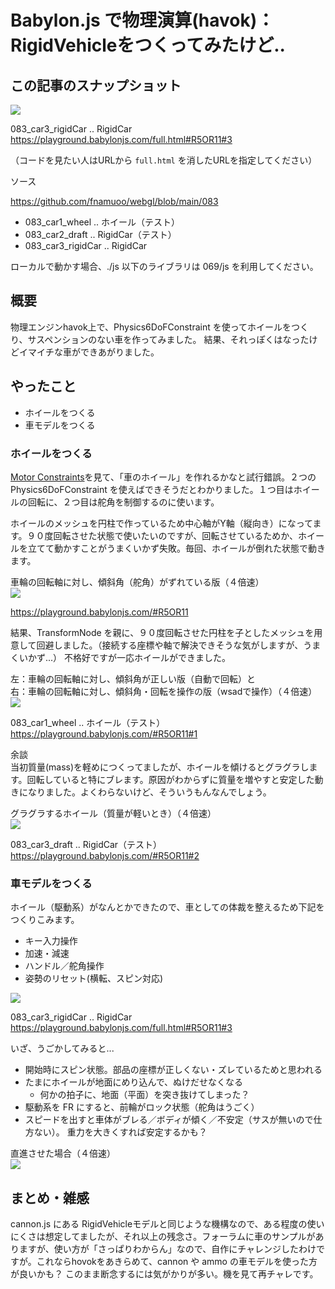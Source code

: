 # Babylon.js で物理演算(havok)：RigidVehicleをつくってみたけど..

## この記事のスナップショット

![](https://storage.googleapis.com/zenn-user-upload/e1f37c67543a-20250719.jpg)

083_car3_rigidCar .. RigidCar  
https://playground.babylonjs.com/full.html#R5OR11#3

（コードを見たい人はURLから `full.html` を消したURLを指定してください）

ソース

https://github.com/fnamuoo/webgl/blob/main/083

- 083_car1_wheel  .. ホイール（テスト）
- 083_car2_draft  .. RigidCar（テスト）
- 083_car3_rigidCar .. RigidCar

ローカルで動かす場合、./js 以下のライブラリは 069/js を利用してください。

## 概要

物理エンジンhavok上で、Physics6DoFConstraint を使ってホイールをつくり、サスペンションのない車を作ってみました。
結果、それっぽくはなったけどイマイチな車ができあがりました。

## やったこと

- ホイールをつくる
- 車モデルをつくる


### ホイールをつくる

[Motor Constraints](https://playground.babylonjs.com/#5KKGOT#1)を見て、「車のホイール」を作れるかなと試行錯誤。２つの Physics6DoFConstraint を使えばできそうだとわかりました。１つ目はホイールの回転に、２つ目は舵角を制御するのに使います。

ホイールのメッシュを円柱で作っているため中心軸がY軸（縦向き）になってます。９０度回転させた状態で使いたいのですが、回転させているためか、ホイールを立てて動かすことがうまくいかず失敗。毎回、ホイールが倒れた状態で動きます。

車輪の回転軸に対し、傾斜角（舵角）がずれている版（４倍速）  
![](https://storage.googleapis.com/zenn-user-upload/976ebc08f3da-20250719.gif)

https://playground.babylonjs.com/#R5OR11


結果、TransformNode を親に、９０度回転させた円柱を子としたメッシュを用意して回避しました。（接続する座標や軸で解決できそうな気がしますが、うまくいかず...）
不格好ですが一応ホイールができました。

左：車輪の回転軸に対し、傾斜角が正しい版（自動で回転）と  
右：車輪の回転軸に対し、傾斜角・回転を操作の版（wsadで操作）（４倍速）  
![](https://storage.googleapis.com/zenn-user-upload/73970d1099d8-20250719.gif)

083_car1_wheel  .. ホイール（テスト）  
https://playground.babylonjs.com/#R5OR11#1

余談  
当初質量(mass)を軽めにつくってましたが、ホイールを傾けるとグラグラします。回転していると特にブレます。原因がわからずに質量を増やすと安定した動きになりました。よくわらないけど、そういうもんなんでしょう。

グラグラするホイール（質量が軽いとき）（４倍速）  
![](https://storage.googleapis.com/zenn-user-upload/6cdc71957db0-20250719.gif)

083_car3_draft  .. RigidCar（テスト）  
https://playground.babylonjs.com/#R5OR11#2

### 車モデルをつくる

ホイール（駆動系）がなんとかできたので、車としての体裁を整えるため下記をつくりこみます。

- キー入力操作
- 加速・減速
- ハンドル／舵角操作
- 姿勢のリセット(横転、スピン対応)

![](https://storage.googleapis.com/zenn-user-upload/e1f37c67543a-20250719.jpg)

083_car3_rigidCar .. RigidCar  
https://playground.babylonjs.com/full.html#R5OR11#3

いざ、うごかしてみると...

- 開始時にスピン状態。部品の座標が正しくない・ズレているためと思われる
- たまにホイールが地面にめり込んで、ぬけだせなくなる
  - 何かの拍子に、地面（平面）を突き抜けてしまった？
- 駆動系を FR にすると、前輪がロック状態（舵角はうごく）
- スピードを出すと車体がブレる／ボディが傾く／不安定（サスが無いので仕方ない）。
  重力を大きくすれば安定するかも？

直進させた場合（４倍速）  
![](https://storage.googleapis.com/zenn-user-upload/08e23f496760-20250719.gif)

## まとめ・雑感

cannon.js にある RigidVehicleモデルと同じような機構なので、ある程度の使いにくさは想定してましたが、それ以上の残念さ。フォーラムに車のサンプルがありますが、使い方が「さっぱりわからん」なので、自作にチャレンジしたわけですが。これならhovokをあきらめて、cannon や ammo の車モデルを使った方が良いかも？
このまま断念するには気がかりが多い。機を見て再チャレです。

